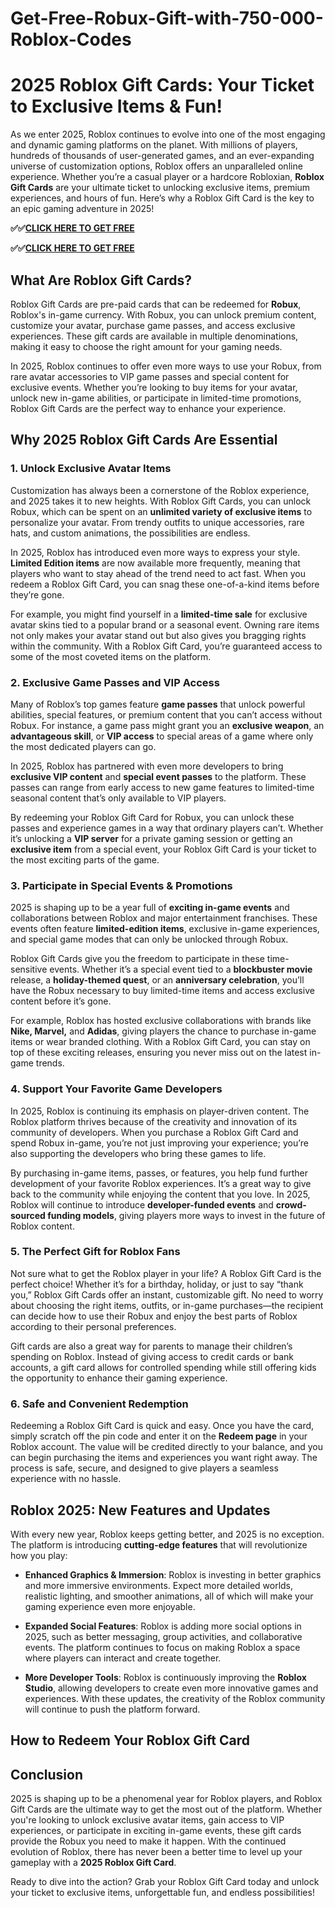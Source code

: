 # Get-Free-Robux-Gift-with-750-000-Roblox-Codes
# 2025 Roblox Gift Cards: Your Ticket to Exclusive Items & Fun!

As we enter 2025, Roblox continues to evolve into one of the most engaging and dynamic gaming platforms on the planet. With millions of players, hundreds of thousands of user-generated games, and an ever-expanding universe of customization options, Roblox offers an unparalleled online experience. Whether you’re a casual player or a hardcore Robloxian, **Roblox Gift Cards** are your ultimate ticket to unlocking exclusive items, premium experiences, and hours of fun. Here’s why a Roblox Gift Card is the key to an epic gaming adventure in 2025!

**✅✅[CLICK HERE TO GET FREE](https://webtorewards.com/reoblox-generator/)**

**✅✅[CLICK HERE TO GET FREE](https://webtorewards.com/reoblox-generator/)**

## What Are Roblox Gift Cards?

Roblox Gift Cards are pre-paid cards that can be redeemed for **Robux**, Roblox's in-game currency. With Robux, you can unlock premium content, customize your avatar, purchase game passes, and access exclusive experiences. These gift cards are available in multiple denominations, making it easy to choose the right amount for your gaming needs.

In 2025, Roblox continues to offer even more ways to use your Robux, from rare avatar accessories to VIP game passes and special content for exclusive events. Whether you’re looking to buy items for your avatar, unlock new in-game abilities, or participate in limited-time promotions, Roblox Gift Cards are the perfect way to enhance your experience.

## Why 2025 Roblox Gift Cards Are Essential

### 1. **Unlock Exclusive Avatar Items**
Customization has always been a cornerstone of the Roblox experience, and 2025 takes it to new heights. With Roblox Gift Cards, you can unlock Robux, which can be spent on an **unlimited variety of exclusive items** to personalize your avatar. From trendy outfits to unique accessories, rare hats, and custom animations, the possibilities are endless. 

In 2025, Roblox has introduced even more ways to express your style. **Limited Edition items** are now available more frequently, meaning that players who want to stay ahead of the trend need to act fast. When you redeem a Roblox Gift Card, you can snag these one-of-a-kind items before they’re gone. 

For example, you might find yourself in a **limited-time sale** for exclusive avatar skins tied to a popular brand or a seasonal event. Owning rare items not only makes your avatar stand out but also gives you bragging rights within the community. With a Roblox Gift Card, you’re guaranteed access to some of the most coveted items on the platform.

### 2. **Exclusive Game Passes and VIP Access**
Many of Roblox’s top games feature **game passes** that unlock powerful abilities, special features, or premium content that you can’t access without Robux. For instance, a game pass might grant you an **exclusive weapon**, an **advantageous skill**, or **VIP access** to special areas of a game where only the most dedicated players can go.

In 2025, Roblox has partnered with even more developers to bring **exclusive VIP content** and **special event passes** to the platform. These passes can range from early access to new game features to limited-time seasonal content that’s only available to VIP players. 

By redeeming your Roblox Gift Card for Robux, you can unlock these passes and experience games in a way that ordinary players can’t. Whether it’s unlocking a **VIP server** for a private gaming session or getting an **exclusive item** from a special event, your Roblox Gift Card is your ticket to the most exciting parts of the game.

### 3. **Participate in Special Events & Promotions**
2025 is shaping up to be a year full of **exciting in-game events** and collaborations between Roblox and major entertainment franchises. These events often feature **limited-edition items**, exclusive in-game experiences, and special game modes that can only be unlocked through Robux.

Roblox Gift Cards give you the freedom to participate in these time-sensitive events. Whether it’s a special event tied to a **blockbuster movie** release, a **holiday-themed quest**, or an **anniversary celebration**, you’ll have the Robux necessary to buy limited-time items and access exclusive content before it’s gone.

For example, Roblox has hosted exclusive collaborations with brands like **Nike, Marvel,** and **Adidas**, giving players the chance to purchase in-game items or wear branded clothing. With a Roblox Gift Card, you can stay on top of these exciting releases, ensuring you never miss out on the latest in-game trends.

### 4. **Support Your Favorite Game Developers**
In 2025, Roblox is continuing its emphasis on player-driven content. The Roblox platform thrives because of the creativity and innovation of its community of developers. When you purchase a Roblox Gift Card and spend Robux in-game, you’re not just improving your experience; you’re also supporting the developers who bring these games to life.

By purchasing in-game items, passes, or features, you help fund further development of your favorite Roblox experiences. It’s a great way to give back to the community while enjoying the content that you love. In 2025, Roblox will continue to introduce **developer-funded events** and **crowd-sourced funding models**, giving players more ways to invest in the future of Roblox content.

### 5. **The Perfect Gift for Roblox Fans**
Not sure what to get the Roblox player in your life? A Roblox Gift Card is the perfect choice! Whether it’s for a birthday, holiday, or just to say “thank you,” Roblox Gift Cards offer an instant, customizable gift. No need to worry about choosing the right items, outfits, or in-game purchases—the recipient can decide how to use their Robux and enjoy the best parts of Roblox according to their personal preferences.

Gift cards are also a great way for parents to manage their children’s spending on Roblox. Instead of giving access to credit cards or bank accounts, a gift card allows for controlled spending while still offering kids the opportunity to enhance their gaming experience.

### 6. **Safe and Convenient Redemption**
Redeeming a Roblox Gift Card is quick and easy. Once you have the card, simply scratch off the pin code and enter it on the **Redeem page** in your Roblox account. The value will be credited directly to your balance, and you can begin purchasing the items and experiences you want right away. The process is safe, secure, and designed to give players a seamless experience with no hassle.

## Roblox 2025: New Features and Updates

With every new year, Roblox keeps getting better, and 2025 is no exception. The platform is introducing **cutting-edge features** that will revolutionize how you play:

- **Enhanced Graphics & Immersion**: Roblox is investing in better graphics and more immersive environments. Expect more detailed worlds, realistic lighting, and smoother animations, all of which will make your gaming experience even more enjoyable.
  
- **Expanded Social Features**: Roblox is adding more social options in 2025, such as better messaging, group activities, and collaborative events. The platform continues to focus on making Roblox a space where players can interact and create together.

- **More Developer Tools**: Roblox is continuously improving the **Roblox Studio**, allowing developers to create even more innovative games and experiences. With these updates, the creativity of the Roblox community will continue to push the platform forward.

## How to Redeem Your Roblox Gift Card

## Conclusion

2025 is shaping up to be a phenomenal year for Roblox players, and Roblox Gift Cards are the ultimate way to get the most out of the platform. Whether you're looking to unlock exclusive avatar items, gain access to VIP experiences, or participate in exciting in-game events, these gift cards provide the Robux you need to make it happen. With the continued evolution of Roblox, there has never been a better time to level up your gameplay with a **2025 Roblox Gift Card**.

Ready to dive into the action? Grab your Roblox Gift Card today and unlock your ticket to exclusive items, unforgettable fun, and endless possibilities!
